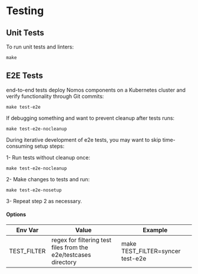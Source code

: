 # Testing

## Unit Tests

To run unit tests and linters:

```console
make
```

## E2E Tests
end-to-end tests deploy Nomos components on a Kubernetes cluster and verify
functionality through Git commits:

```console
make test-e2e
```

If debugging something and want to prevent cleanup after tests runs:

```console
make test-e2e-nocleanup
```

During iterative development of e2e tests, you may want to skip time-consuming setup steps:

1- Run tests without cleanup once:

 ```console
 make test-e2e-nocleanup
 ```

2- Make changes to tests and run:

  ```console
  make test-e2e-nosetup
  ```
 
3- Repeat step 2 as necessary.


#### Options

Env Var     | Value                                                           | Example
----------- | --------------------------------------------------------------- | -------
TEST_FILTER | regex for filtering test files from the e2e/testcases directory | make TEST_FILTER=syncer test-e2e
